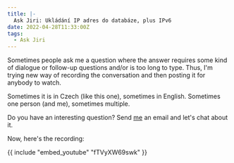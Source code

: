 ```yaml
---
title: |-
  Ask Jiri: Ukládání IP adres do databáze, plus IPv6
date: 2022-04-28T11:33:00Z
tags:
  - Ask Jiri
---
```

Sometimes people ask me a question where the answer requires some kind of dialogue or follow-up questions and/or is too long to type. Thus, I'm trying new way of recording the conversation and then posting it for anybody to watch.

Sometimes it is in Czech (like this one), sometimes in English. Sometimes one person (and me), sometimes multiple.

Do you have an interesting question? Send [me][1] an email and let's chat about it.

Now, here's the recording:

<!-- excerpt -->

{{ include "embed_youtube" "fTVyXW69swk" }}

[1]: /about
